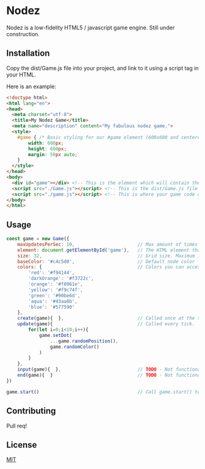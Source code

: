# Nodez

Nodez is a low-fidelity HTML5 / javascript game engine. Still under construction.

## Installation

Copy the dist/Game.js file into your project, and link to it using a script tag in your HTML.

Here is an example:

```html
<!doctype html>
<html lang="en">
<head>
  <meta charset="utf-8">
  <title>My Nodez Game</title>
  <meta name="description" content="My fabulous nodez game.">
  <style>
    #game { /* Basic styling for our #game element (600x600 and centered) */
        width: 600px;
        height: 600px;
        margin: 50px auto;
    }
  </style>
</head>
<body>
  <div id="game"></div> <!-- This is the element which will contain the game's renderer -->
  <script src="./Game.js"></script> <!-- This is the dist/Game.js file found in this repository -->
  <script src="./game.js"></script> <!-- This is where your game code could go -->
</body>
</html>
```

## Usage

```javascript
const game = new Game({
    maxUpdatesPerSec: 10,                       // Max amount of times to call update() each second
    element: document.getElementById('game'),   // The HTML element that contains the game
    size: 32,                                   // Grid size. Maximum is 128x128
    baseColor: '#c4c5d0',                       // Default node color
    colors: {                                   // Colors you can access later via game.colors[colorName]
        'red': '#f94144',
        'darkOrange': '#f3722c',
        'orange': '#f8961e',
        'yellow': '#f9c74f',
        'green': '#90be6d',
        'aqua': '#43aa8b',
        'blue': '#577590'
    },
    create(game){  },                           // Called once at the start of the game.
    update(game){                               // Called every tick.
        for(let i=0;i<10;i++){
            game.setDot(
                ...game.randomPosition(),
                game.randomColor()
            )
        }
    },
    input(game){  },                            // TODO - Not functional yet
    end(game){  }                               // TODO - Not functional yet
})

game.start()                                    // Call game.start() to launch it!
```

## Contributing
Pull req!

## License
[MIT](https://choosealicense.com/licenses/mit/)